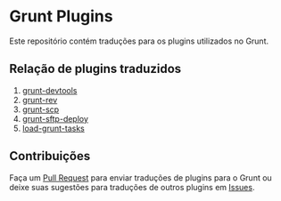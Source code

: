 # Grunt Plugins

Este repositório contém traduções para os plugins utilizados no Grunt.

## Relação de plugins traduzidos

1. [grunt-devtools](plugins/grunt-devtools.md)
1. [grunt-rev](plugins/grunt-rev.md)
2. [grunt-scp](plugins/grunt-scp.md)
3. [grunt-sftp-deploy](plugins/grunt-sftp-deploy.md)
4. [load-grunt-tasks](plugins/load-grunt-tasks.md)


## Contribuições

Faça um [Pull Request](https://github.com/gruntbrasil/docs-grunt-plugins/pulls) para enviar traduções de plugins para o Grunt ou deixe suas sugestões para traduções de outros plugins em [Issues](https://github.com/gruntbrasil/docs-grunt-plugins/issues/1).
